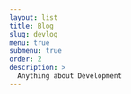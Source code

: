 ```yaml
---
layout: list
title: Blog
slug: devlog
menu: true
submenu: true
order: 2
description: >
  Anything about Development
---
```

